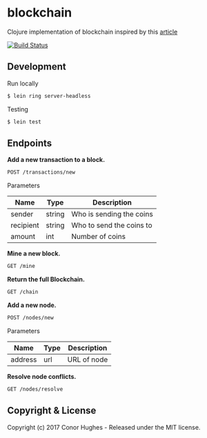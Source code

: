 # blockchain
Clojure implementation of blockchain inspired by this [article](https://hackernoon.com/learn-blockchains-by-building-one-117428612f46)

[![Build Status](https://travis-ci.org/ThatGuyHughesy/blockchain.svg?branch=master)](https://travis-ci.org/ThatGuyHughesy/blockchain)

## Development

Run locally
```sh
$ lein ring server-headless
```

Testing
```sh
$ lein test
```

## Endpoints

**Add a new transaction to a block.**

```sh
POST /transactions/new
```

Parameters

| Name          | Type          | Description
| ------------- | ------------- |------------------------- |
| sender        | string        | Who is sending the coins |
| recipient     | string        | Who to send the coins to |
| amount        | int           | Number of coins          |

**Mine a new block.**

```sh
GET /mine
```

**Return the full Blockchain.**

```sh
GET /chain
```

**Add a new node.**

```sh
POST /nodes/new
```

Parameters

| Name          | Type          | Description
| ------------- | ------------- |------------------------- |
| address       | url           | URL of node              |

**Resolve node conflicts.**

```sh
GET /nodes/resolve
```

## Copyright & License

Copyright (c) 2017 Conor Hughes - Released under the MIT license.